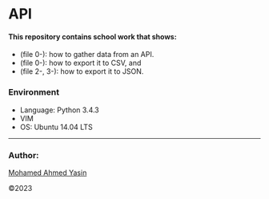 # API
#### This repository contains school work that shows:
* (file 0-): how to gather data from an API.
* (file 0-): how to export it to CSV, and
* (file 2-, 3-): how to export it to JSON.


### Environment
* Language: Python 3.4.3
* VIM
* OS: Ubuntu 14.04 LTS

---
### Author:

[Mohamed Ahmed Yasin](https://github.com/mohamedayasin)

©2023
